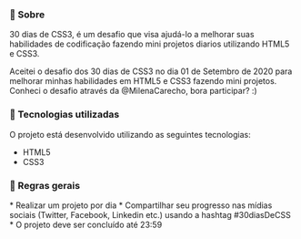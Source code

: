 <h3>📖 Sobre </h3>
30 dias de CSS3, é um desafio que visa ajudá-lo a melhorar suas habilidades de codificação fazendo mini projetos diarios utilizando HTML5 e CSS3.

Aceitei o desafio dos 30 dias de CSS3 no dia 01 de Setembro de 2020 para melhorar minhas habilidades em HTML5 e CSS3 fazendo mini projetos. Conheci o desafio através da @MilenaCarecho, bora participar? :)

<h3>🚀 Tecnologias utilizadas</h3>
O projeto está desenvolvido utilizando as seguintes tecnologias:

* HTML5
* CSS3

<h3>📖 Regras gerais</h3>
* Realizar um projeto por dia
* Compartilhar seu progresso nas mídias sociais (Twitter, Facebook, Linkedin etc.) usando a hashtag #30diasDeCSS
* O projeto deve ser concluído até 23:59
